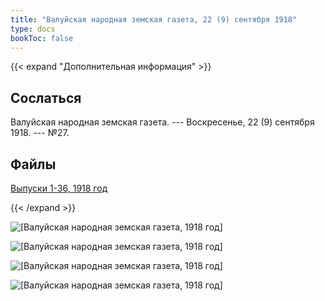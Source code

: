 ```yaml
---
title: "Валуйская народная земская газета, 22 (9) сентября 1918"
type: docs
bookToc: false
---
```


{{< expand "Дополнительная информация" >}}
## Сослаться
Валуйская народная земская газета. --- Воскресенье, 22 (9) сентября 1918. --- №27.

## Файлы
[Выпуски 1-36, 1918 год](https://www.dropbox.com/sh/y1y6ee755w9d7ne/AACn7mJSdbUS84WlRiocceIha?dl=0)

{{< /expand >}}

![[Валуйская народная земская газета, 1918 год]](/static/img/papers/1918_№27.jpg)

![[Валуйская народная земская газета, 1918 год]](/static/img/papers/1918_№27_p2.jpg)

![[Валуйская народная земская газета, 1918 год]](/static/img/papers/1918_№27_p3.jpg)

![[Валуйская народная земская газета, 1918 год]](/static/img/papers/1918_№27_p4.jpg)

